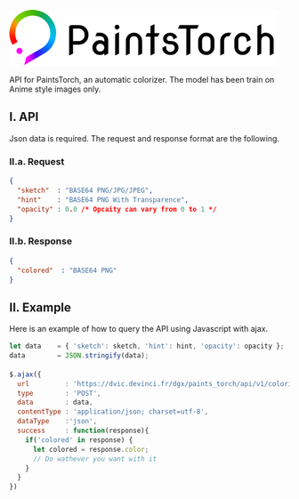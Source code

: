 ![LOGO](res/logo.png)

API for PaintsTorch, an automatic colorizer.
The model has been train on Anime style images only.

## I. API
Json data is required.
The request and response format are the following.

### II.a. Request
```json
{
  "sketch"  : "BASE64 PNG/JPG/JPEG",
  "hint"    : "BASE64 PNG With Transparence",
  "opacity" : 0.0 /* Opcaity can vary from 0 to 1 */
}
```

### II.b. Response
```json
{
  "colored"  : "BASE64 PNG"
}
```

## II. Example
Here is an example of how to query the API using Javascript with ajax.
```js
let data    = { 'sketch': sketch, 'hint': hint, 'opacity': opacity };
data        = JSON.stringify(data);

$.ajax({
  url         : 'https://dvic.devinci.fr/dgx/paints_torch/api/v1/colorizer',
  type        : 'POST',
  data        : data,
  contentType : 'application/json; charset=utf-8',
  dataType    :'json',
  success     : function(response){
    if('colored' in response) {
      let colored = response.color;
      // Do wathever you want with it
    }
  }
})
```
